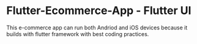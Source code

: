 # Flutter-Ecommerce-App - Flutter UI 

This e-commerce app can run both Andriod and iOS devices because it builds with flutter framework with best coding practices.
